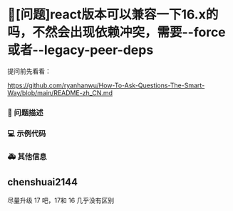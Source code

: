 # 🧐[问题]react版本可以兼容一下16.x的吗，不然会出现依赖冲突，需要--force 或者--legacy-peer-deps

提问前先看看：

https://github.com/ryanhanwu/How-To-Ask-Questions-The-Smart-Way/blob/main/README-zh_CN.md

### 🧐 问题描述

<!--
详细地描述问题，让大家都能理解
-->

### 💻 示例代码

<!--
如果你有解决方案，在这里清晰地阐述
-->

### 🚑 其他信息

<!--
如截图等其他信息可以贴在这里
-->

## chenshuai2144

尽量升级 17 吧，17和 16 几乎没有区别
